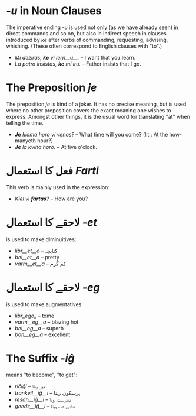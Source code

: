 # *-u* in Noun Clauses

The imperative ending *-u* is used not only (as we have already seen) in direct commands and so on, but also in indirect speech in clauses introduced by *ke* after verbs of commanding, requesting, advising, whishing. (These often correspond to English clauses with "to".)

- *Mi deziras, __ke__ vi lern__u__.* – I want that you learn.
- *La patro insistas, __ke__ mi iru.* – Father insists that I go. 
 
# The Preposition *je*

The preposition *je* is kind of a joker. It has no precise meaning, but is used where no other preposition covers the exact meaning one wishes to express. Amongst other things, it is the usual word for translating "at" when telling the time.

- *__Je__ kioma horo vi venos?* – What time will you come? (lit.: At the how-manyeth hour?)
- *__Je__ la kvina horo.* – At five o'clock.
 

# فعل کا استعمال *Farti*

This verb is mainly used in the expression:

- *Kiel vi __fartas__?* – How are you?


# لاحقے کا استعمال *-et*

is used to make diminuitives:

- *libr__et__o* – کتابچہ
- *bel__et__a*  – pretty
- *varm__et__a* – کم گرم
 

# لاحقے کا استعمال *-eg*

is used to make augmentatives

- *libr_ego_*    – tome
- *varm__eg__a*  – blazing hot
- *bel__eg__a*   – superb
- *bon__eg__a*   – excellent
 

# The Suffix *-iĝ*

means "to become", "to get":

- *riĉiĝi*          – امیر ہونا
- *trankvil__iĝ__i* – پرسکون رہنا
- *resan__iĝ__i*    – تندرست ہونا
- *geedz__iĝ__i*    – شادی شدہ ہونا
 

